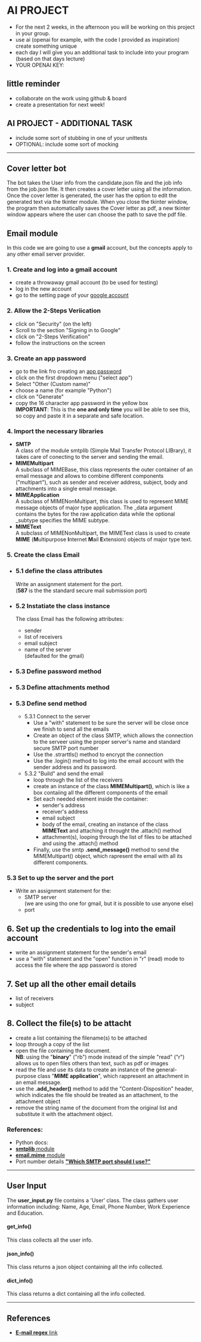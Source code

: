 # AI PROJECT
- For the next 2 weeks, in the afternoon you will be
working on this project in your group.
- use ai (openai for example, with the code I provided as inspiration)
create something unique
- each day I will give you an additional task to include into your program (based on that days lecture)
- YOUR OPENAI KEY: 

## little reminder
- collaborate on the work using github & board
- create a presentation for next week!

## AI PROJECT - ADDITIONAL TASK
- include some sort of stubbing in one of your unittests
- OPTIONAL: include some sort of mocking  
---

## Cover letter bot

The bot takes the User info from the candidate.json file and the job info from the job.json file. It then creates
a cover letter using all the information. Once the cover letter is generated, the user has the option to edit the generated text
via the tkinter module. When you close the tkinter window, the program then automatically saves the Cover letter as pdf, a new tkinter
window appears where the user can choose the path to save the pdf file.

## Email module

In this code we are going to use a **gmail** account, but the concepts apply to any other email server provider.

### 1. Create and log into a gmail account
- create a throwaway gmail account (to be used for testing)
- log in the new account
- go to the setting page of your [google account](https://www.myaccount.google.com)

### 2. Allow the 2-Steps Veriication
- click on "Security" (on the left)
- Scroll to the section "Signing in to Google"
- click on "2-Steps Verification"
- follow the instructions on the screen

### 3. Create an app password
- go to the link fro creating an [app password](https://myaccount.google.com/u/4/apppasswords)
- click on the first dropdown menu ("select app")
- Select "Other (Custom name)"
- choose a name (for example "Python")
- click on "Generate"
- copy the 16 character app password in the yellow box  
**IMPORTANT**: This is the **one and only time** you will be able to see this, so copy and paste it in a separate and safe location.

### 4. Import the necessary libraries  
- **SMTP**  
  A class of the module smtplib (Simple Mail Transfer Protocol LIBrary), it takes care of conecting to the server and sending the email.
- **MIMEMultipart**  
  A subclass of MIMEBase, this class represents the outer container of an email message and allows to combine different components ("multipart"), such as sender and receiver address, subject, body and attachments into a single email message.
- **MIMEApplication**  
  A subclass of MIMENonMultipart, this class is used to represent MIME message objects of major type application. The _data  argument contains the bytes for the raw application data while the optional _subtype specifies the MIME subtype.
- **MIMEText**  
  A subclass of MIMENonMultipart, the MIMEText class is used to create **MIME** (**M**ultipurpose **I**nternet **M**ail **E**xtension) objects of major type text.

### 5. Create the class **Email**
  - ### 5.1 define the **class attributes**
      Write an assignment statement for the port.  
      (**587** is the the standard secure mail submission port)

  - ### 5.2 Instatiate the class instance
      The class Email has the following attributes:  
      - sender
      - list of receivers
      - email subject
      - name of the server  
        (defaulted for the gmail)

  - ### 5.3 Define **password** method
  - ### 5.3 Define **attachments** method
  - ### 5.3 Define **send** method
    - 5.3.1 Connect to the server  
      - Use a "with" statement to be sure the server will be close once we finish to send all the emails  
      - Create an object of the class SMTP, which allows the connection to the serveer using the proper server's name and standard secure SMTP port number  
      - Use the .strarttls() method to encrypt the connection
      - Use the .login() method to log into the email account with the sender address and its password.
    - 5.3.2 "Build" and send the email
      - loop through the list of the receivers
      - create an instance of the class **MIMEMultipart()**, which is like a box contaiing all the different components of the email
      - Set each needed element inside the container:
        - sender's address 
        - receiver's address
        - email subject
        - body of the email, creating an instance of the class **MIMEText** and attaching it throught the .attach() method
        - attachment(s), looping through the list of files to be attached and using the .attach() method
      - Finally, use the smtp **.send_message()** method to send the MIMEMultipart() object, which rapresent the email with all its different components.
      






### 5.3 Set to up the server and the port
- Write an assignment statement for the:
  - SMTP server  
    (we are using tho one for gmail, but it is possible to use anyone else)
  - port  
    

## 6. Set up the credentials to log into the email account  
- write an assignment statement for the sender's email
- use a "with" statement and the "open" function in "r" (read) mode to access the file where the app password is stored

## 7. Set up all the other email details
- list of receivers
- subject

## 8. Collect the file(s) to be attacht
- create a list containing the filename(s) to be attached
- loop through a copy of the list 
- open the file containing the document.  
  **NB**: using the "**binary**" ("rb") mode instead of the simple "read" ("r") allows us to open files others than text, such as pdf or images
- read the file and use its data to create an instance of the general-purpose class "**MIME application**", which rappresent an attachment in an email message.
- use the **.add_header()** method to add the "Content-Disposition" header, which indicates the file should be treated as an attachment, to the attachment object
- remove the string name of the document from the original list and substitute it with the attachment object.

### References:
- Python docs:  
- [**smtplib** module](https://docs.python.org/3/library/smtplib.html#module-smtplib)
- [**email.mime** module](https://docs.python.org/3/library/email.mime.html?highlight=email#email.mime.multipart.MIMEMultipart)
- Port number details [**"Which SMTP port should I use?"**](https://www.mailgun.com/blog/email/which-smtp-port-understanding-ports-25-465-587/)
---


## User Input
The **user_input.py** file contains a 'User' class. The class gathers user information including: Name, Age, Email, Phone Number, Work Experience and Education.

#### **get_info()**
This class collects all the user info.

#### **json_info()**
This class returns a json object containing all the info collected.

#### **dict_info()**
This class returns a dict containing all the info collected.


---
 

## References


- [**E-mail regex** link](https://uibakery.io/regex-library/email-regex-python)

